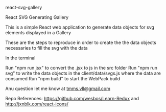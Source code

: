 react-svg-gallery

React SVG Generating Gallery

This is a simple React web application to generate data objects for svg elements displayed in a Gallery

These are the steps to reproduce in order to create the the data objects necessaries to fill the svg with the data

In the terminal

Run "npm run jsx" to convert the .jsx to js in the src folder Run "npm run svg" to write the data objects in the client/data/svgs.js where the data are consumed Run "npm build" to start the WebPack build

Anu question let me know at tmms.vll@gmail.com

Repo References: https://github.com/wesbos/Learn-Redux and http://jxnblk.com/react-icons/
